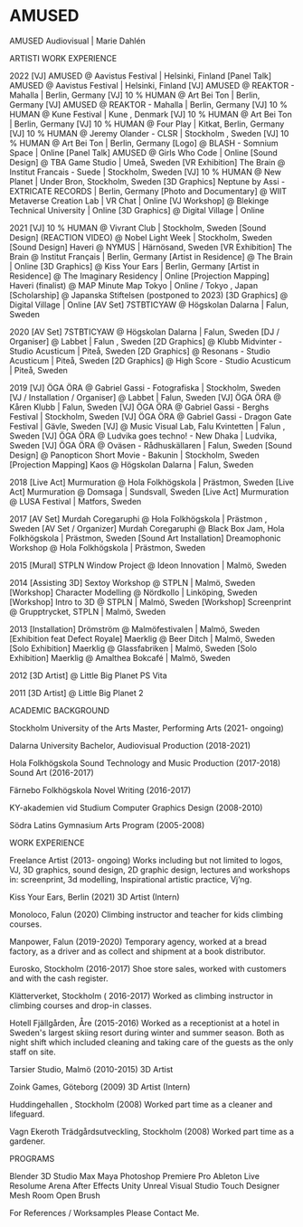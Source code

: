 # AMUSED
AMUSED Audiovisual | Marie Dahlén

ARTISTI WORK EXPERIENCE

2022
[VJ] AMUSED @ Aavistus Festival | Helsinki, Finland 
[Panel Talk] AMUSED @ Aavistus Festival | Helsinki, Finland 
[VJ] AMUSED @ REAKTOR - Mahalla | Berlin, Germany
[VJ] 10 % HUMAN @ Art Bei Ton | Berlin, Germany 
[VJ] AMUSED @ REAKTOR - Mahalla | Berlin, Germany
[VJ] 10 % HUMAN @ Kune Festival | Kune , Denmark 
[VJ] 10 % HUMAN @ Art Bei Ton | Berlin, Germany
[VJ] 10 % HUMAN @ Four Play | Kitkat, Berlin, Germany 
[VJ] 10 % HUMAN @ Jeremy Olander - CLSR | Stockholm , Sweden 
[VJ] 10 % HUMAN @ Art Bei Ton | Berlin, Germany
[Logo] @ BLASH - Somnium Space | Online
[Panel Talk] AMUSED @ Girls Who Code | Online
[Sound Design] @ TBA Game Studio | Umeå, Sweden
[VR Exhibition] The Brain @ Institut Francais - Suede | Stockholm, Sweden 
[VJ] 10 % HUMAN @ New Planet | Under Bron, Stockholm, Sweden 
[3D Graphics] Neptune by Assi - EXTRICATE RECORDS | Berlin, Germany
[Photo and Documentary] @ WIIT Metaverse Creation Lab | VR Chat | Online
[VJ Workshop] @ Blekinge Technical University | Online
[3D Graphics] @ Digital Village | Online


2021
[VJ] 10 % HUMAN @ Vivrant Club | Stockholm, Sweden
[Sound Design] (REACTION VIDEO) @ Nobel Light Week | Stockholm, Sweden
[Sound Design] Haveri @ NYMUS | Härnösand, Sweden
[VR Exhibition] The Brain @ Institut Français | Berlin, Germany
[Artist in Residence]  @ The Brain | Online
[3D Graphics]  @ Kiss Your Ears | Berlin, Germany 
[Artist in Residence]  @ The Imaginary Residency | Online
[Projection Mapping] Haveri (finalist) @ MAP Minute Map Tokyo | Online / Tokyo , Japan
[Scholarship] @ Japanska Stiftelsen (postponed to 2023)
[3D Graphics] @ Digital Village | Online
[AV Set] 7STBTICYAW @ Högskolan Dalarna | Falun, Sweden

2020
[AV Set] 7STBTICYAW @ Högskolan Dalarna | Falun, Sweden
[DJ /  Organiser] @ Labbet | Falun , Sweden
[2D Graphics] @ Klubb Midvinter - Studio Acusticum | Piteå, Sweden
[2D Graphics] @ Resonans - Studio Acusticum | Piteå, Sweden
[2D Graphics] @ High Score - Studio Acusticum | Piteå, Sweden

2019
[VJ] ÖGA ÖRA @ Gabriel Gassi - Fotografiska | Stockholm, Sweden
[VJ / Installation / Organiser] @ Labbet | Falun, Sweden
[VJ] ÖGA ÖRA @ Kåren Klubb | Falun, Sweden
[VJ] ÖGA ÖRA @ Gabriel Gassi - Berghs Festival | Stockholm, Sweden
[VJ] ÖGA ÖRA @ Gabriel Gassi - Dragon Gate Festival | Gävle, Sweden
[VJ] @ Music Visual Lab, Falu Kvintetten | Falun , Sweden
[VJ] ÖGA ÖRA @ Ludvika goes techno! - New Dhaka | Ludvika, Sweden
[VJ] ÖGA ÖRA @ Oväsen - Rådhuskällaren | Falun, Sweden
[Sound Design] @ Panopticon Short Movie - Bakunin | Stockholm, Sweden
[Projection Mapping] Kaos @ Högskolan Dalarna | Falun, Sweden

2018
[Live Act] Murmuration @ Hola Folkhögskola | Prästmon, Sweden
[Live Act] Murmuration @ Domsaga | Sundsvall, Sweden
[Live Act] Murmuration @ LUSA Festival | Matfors, Sweden

2017
[AV Set] Murdah Coregaruphi @ Hola Folkhögskola | Prästmon , Sweden
[AV Set / Organizer] Murdah Coregaruphi @ Black Box Jam, Hola Folkhögskola | Prästmon, Sweden
[Sound Art Installation] Dreamophonic Workshop @ Hola Folkhögskola | Prästmon, Sweden

2015
[Mural] STPLN Window Project @ Ideon Innovation | Malmö, Sweden

2014
[Assisting 3D] Sextoy Workshop @ STPLN | Malmö, Sweden
[Workshop] Character Modelling @ Nördkollo | Linköping, Sweden
[Workshop] Intro to 3D @ STPLN | Malmö, Sweden
[Workshop] Screenprint @ Grupptrycket, STPLN | Malmö, Sweden

2013
[Installation] Drömström @ Malmöfestivalen | Malmö, Sweden
[Exhibition feat Defect Royale] Maerklig @ Beer Ditch | Malmö, Sweden
[Solo Exhibition] Maerklig @ Glassfabriken | Malmö, Sweden
[Solo Exhibition] Maerklig @ Amalthea Bokcafé | Malmö, Sweden

2012
[3D Artist] @ Little Big Planet PS Vita 

2011
[3D Artist] @ Little Big Planet 2

ACADEMIC BACKGROUND

Stockholm University of the Arts
Master, Performing Arts (2021- ongoing)

Dalarna University
Bachelor, Audiovisual Production (2018-2021)

Hola Folkhögskola
Sound Technology and Music Production (2017-2018)
Sound Art (2016-2017)

Färnebo Folkhögskola
Novel Writing (2016-2017)

KY-akademien vid Studium
Computer Graphics Design (2008-2010)

Södra Latins Gymnasium
Arts Program (2005-2008)

WORK EXPERIENCE 

Freelance Artist (2013- ongoing)
Works including but not limited to logos, VJ,
3D graphics, sound design, 2D graphic design, lectures and workshops in: screenprint, 
3d modelling, Inspirational artistic practice, Vj’ng.

Kiss Your Ears, Berlin (2021)
3D Artist (Intern)

Monoloco, Falun (2020)
Climbing instructor and teacher for kids climbing courses.

Manpower, Falun (2019-2020)
Temporary agency, worked at a bread factory, as a driver and as collect and shipment at a book distributor.

Eurosko, Stockholm (2016-2017)
 Shoe store sales, worked with customers and with the cash register.

Klätterverket, Stockholm ( 2016-2017)
Worked as climbing instructor in climbing courses and drop-in classes.

Hotell Fjällgården, Åre (2015-2016)
Worked as a receptionist at a hotel in Sweden's largest skiing resort during winter and 
summer season. Both as night shift which included cleaning and taking care of the guests as the only staff on site.

Tarsier Studio, Malmö (2010-2015)
3D Artist

Zoink Games, Göteborg (2009)
3D Artist (Intern)

Huddingehallen , Stockholm (2008)
Worked part time as a cleaner and lifeguard.

Vagn Ekeroth Trädgårdsutveckling, Stockholm (2008)
Worked part time as a gardener.

PROGRAMS

Blender
3D Studio Max
Maya
Photoshop
Premiere Pro
Ableton Live
Resolume Arena
After Effects
Unity
Unreal
Visual Studio
Touch Designer
Mesh Room
Open Brush

For References / Worksamples Please Contact Me.
